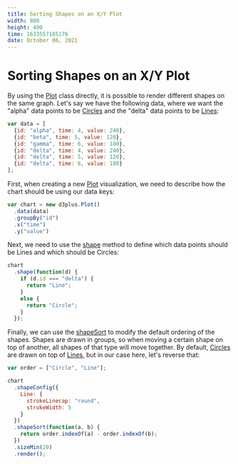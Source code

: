 ```yaml
---
title: Sorting Shapes on an X/Y Plot
width: 800
height: 400
time: 1633557185176
date: October 06, 2021
---
```


# Sorting Shapes on an X/Y Plot

By using the [Plot](https://github.com/d3plus/d3plus-plot#Plot) class directly, it is possible to render different shapes on the same graph. Let's say we have the following data, where we want the "alpha" data points to be [Circles](https://github.com/d3plus/d3plus-shape#Circle) and the "delta" data points to be [Lines](https://github.com/d3plus/d3plus-shape#Line):

```js
var data = [
  {id: "alpha", time: 4, value: 240},
  {id: "beta", time: 5, value: 120},
  {id: "gamma", time: 6, value: 180},
  {id: "delta", time: 4, value: 240},
  {id: "delta", time: 5, value: 120},
  {id: "delta", time: 6, value: 180}
];
```

First, when creating a new [Plot](https://github.com/d3plus/d3plus-plot#Plot) visualization, we need to describe how the chart should be using our data keys:

```js
var chart = new d3plus.Plot()
  .data(data)
  .groupBy("id")
  .x("time")
  .y("value")
```

Next, we need to use the [shape](https://github.com/d3plus/d3plus-plot#Plot.shape) method to define which data points should be Lines and which should be Circles:

```js
chart
  .shape(function(d) {
    if (d.id === "delta") {
      return "Line";
    }
    else {
      return "Circle";
    }
  });
```

Finally, we can use the [shapeSort](https://github.com/d3plus/d3plus-plot#Plot.shapeSort) to modify the default ordering of the shapes. Shapes are drawn in groups, so when moving a certain shape on top of another, all shapes of that type will move together. By default, [Circles](https://github.com/d3plus/d3plus-shape#Circle) are drawn on top of [Lines](https://github.com/d3plus/d3plus-shape#Line), but in our case here, let's reverse that:

```js
var order = ["Circle", "Line"];

chart
  .shapeConfig({
    Line: {
      strokeLinecap: "round",
      strokeWidth: 5
    }
  })
  .shapeSort(function(a, b) {
    return order.indexOf(a) - order.indexOf(b);
  })
  .sizeMin(20)
  .render();
```
